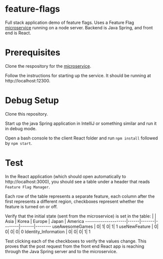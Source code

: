 # feature-flags

Full stack application demo of feature flags. Uses a Feature Flag [microservice](https://github.com/kmisaal/FFService) running on a node server. Backend is Java Spring, and front end is React.

# Prerequisites

Clone the respository for the [microservice](https://github.com/kmisaal/FFService). 

Follow the instructions for starting up the service. It should be running at http://localhost:12300.

# Debug Setup

Clone this repository.

Start up the java Spring application in IntelliJ or something similar and run it in debug mode.

Open a bash console to the client React folder and run `npm install` followed by `npm start`.

# Test 

In the React application (which should open automatically to http://localhost:3000), you should see a table under a header that reads `Feature Flag Manager`.

Each row of the table represents a separate feature, each column after the first represents a different region, checkboxes represent whether the feature is turned on or off.

Verify that the initial state (sent from the microservice) is set in the table:
|                    | Asia | Korea | Europe | Japan | America
---------------------|------|-------|--------|-------|--------
useAwesomeGames      |     0|      1|       0|      1|       1
useNewFeature        |     0|      0|       0|      0|       0
Identity_Information |     0|      0|       0|      1|       1

Test clicking each of the checkboxes to verify the values change. This proves that the post request from the front end React app is reaching through the Java Spring server and to the microservice.